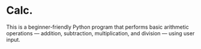 # Calc.
This is a beginner-friendly Python program that performs basic arithmetic operations — addition, subtraction, multiplication, and division — using user input.